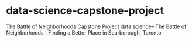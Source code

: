 # data-science-capstone-project
The Battle of Neighborhoods
Capstone Project data science– The Battle of Neighborhoods | Finding a Better Place in Scarborough, Toronto

